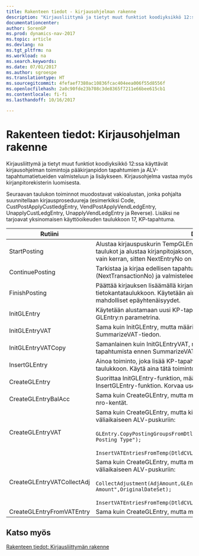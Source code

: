 ```yaml
---
title: Rakenteen tiedot - kirjausohjelman rakenne
description: "Kirjausliittymä ja tietyt muut funktiot koodiyksikkö 12:ssa käyttävät kirjausohjelman toimintoja pääkirjanpidon tapahtumien ja ALV-tapahtumatietueiden valmisteluun ja lisäykseen. Kirjausohjelma vastaa myös kirjanpitorekisterin luomisesta."
documentationcenter: 
author: SorenGP
ms.prod: dynamics-nav-2017
ms.topic: article
ms.devlang: na
ms.tgt_pltfrm: na
ms.workload: na
ms.search.keywords: 
ms.date: 07/01/2017
ms.author: sgroespe
ms.translationtype: HT
ms.sourcegitcommit: 4fefaef7380ac10836fcac404eea006f55d8556f
ms.openlocfilehash: 2a0c90fde23b708c3de8365f7211e66bee615cb1
ms.contentlocale: fi-fi
ms.lasthandoff: 10/16/2017

---
```

# <a name="design-details-posting-engine-structure"></a>Rakenteen tiedot: Kirjausohjelman rakenne
Kirjausliittymä ja tietyt muut funktiot koodiyksikkö 12:ssa käyttävät kirjausohjelman toimintoja pääkirjanpidon tapahtumien ja ALV-tapahtumatietueiden valmisteluun ja lisäykseen. Kirjausohjelma vastaa myös kirjanpitorekisterin luomisesta.  
  
 Seuraavan taulukon toiminnot muodostavat vakioalustan, jonka pohjalta suunnitellaan kirjausproseduureja (esimerkiksi Code, CustPostApplyCustledgEntry, VendPostApplyVendLedgEntry, UnapplyCustLedgEntry, UnapplyVendLedgEntry ja Reverse). Lisäksi ne tarjoavat yksinomaisen käyttöoikeuden taulukkoon 17, KP-tapahtuma.  
  
|Rutiini|Description|  
|-------------|---------------------------------------|  
|StartPosting|Alustaa kirjauspuskurin TempGLEntryBuf, lukitsee G/L Entry- ja VAT Entry -taulukot ja alustaa kirjanpitojakson, KP-rekisterin ja vaihtokurssin. Tulisi kutsua vain kerran, sitten NextEntryNo on 0.|  
|ContinuePosting|Tarkistaa ja kirjaa edellisen tapahtuman lisäysksen ei-realisoitununeen ALV:n (NextTransactionNo) ja valmistelee seuraavan rivin kirjauksen.|  
|FinishPosting|Päättää kirjauksen lisäämällä kirjanpitotapahtumat väliaikaisesta puskurista tietokantataulukkoon. Käytetään aina StartPosting-rutiinin kanssa. Tarkistaa mahdolliset epäyhtenäisyydet.|  
|InitGLEntry|Käytetään alustamaan uusi KP-tapahtuma yleisen päiväkirjan riville. Palauttaa GLEntry:n parametrina.|  
|InitGLEntryVAT|Sama kuin InitGLEntry, mutta määrittää myös vastatilin numeron ja SummarizeVAT-tiedon.|  
|InitGLEntryVATCopy|Samanlainen kuin InitGLEntryVAT, mutta myös kopioi kirjausryhmien tiedot ALV-tapahtumista ennen SummarizeVAT-toimintoa.|  
|InsertGLEntry|Ainoa toiminto, joka lisää KP-tapahtuman yleiseen TempGLEntryBuf-taulukkoon. Käytä aina tätä toimintoa lisäämiseen.|  
|CreateGLEntry|Suorittaa InitGLEntry-funktion, määrittää lisävaluutan summan ja sitten suorittaa InsertGLEntry-funktion. Korvaa useita koodirivejä yhdellä funktiokutsulla.|  
|CreateGLEntryBalAcc|Sama kuin CreateGLEntry, mutta myös määrittää Vastatilin tyyppi- ja Vastatilin nro-kentät.|  
|CreateGLEntryVAT|Sama kuin CreateGLEntry, mutta kirjausryhmien lisäkäsittely ja tallennus väliaikaiseen ALV-puskuriin:<br /><br /> `GLEntry.CopyPostingGroupsFromDtldCVBuf(DtldCVLedgEntryBuf,GenJnlLine."Gen. Posting Type");`<br /><br /> `InsertVATEntriesFromTemp(DtldCVLedgEntryBuf,GLEntry);`|  
|CreateGLEntryVATCollectAdj|Sama kuin CreateGLEntry, mutta muutosten lisäkokoelmalla ja tallennus väliaikaiseen ALV-puskuriin:<br /><br /> `CollectAdjustment(AdjAmount,GLEntry.Amount,GLEntry."Additional-Currency Amount",OriginalDateSet);`<br /><br /> `InsertVATEntriesFromTemp(DtldCVLedgEntryBuf,GLEntry);`|  
|CreateGLEntryFromVATEntry|Sama kuin CreateGLEntry, mutta myös kopioi kirjausryhmät ALV-tapahtumasta.|  
  
## <a name="see-also"></a>Katso myös  
 [Rakenteen tiedot: Kirjausliittymän rakenne](design-details-posting-interface-structure.md)
